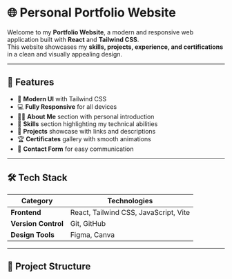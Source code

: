 # 🌐 Personal Portfolio Website

Welcome to my **Portfolio Website**, a modern and responsive web application built with **React** and **Tailwind CSS**.  
This website showcases my **skills, projects, experience, and certifications** in a clean and visually appealing design.

---

## 🚀 Features

- 🎨 **Modern UI** with Tailwind CSS  
- 💻 **Fully Responsive** for all devices  
- 🧑‍💼 **About Me** section with    personal introduction  
- 🧠 **Skills** section highlighting my technical abilities  
- 🧾 **Projects** showcase with links and descriptions  
- 🏆 **Certificates** gallery with smooth animations  
- 📩 **Contact Form** for easy communication

---

## 🛠️ Tech Stack

| Category | Technologies |
|-----------|---------------|
| **Frontend** | React, Tailwind CSS, JavaScript, Vite |
| **Version Control** | Git, GitHub |
| **Design Tools** | Figma, Canva |

---

## 📂 Project Structure

